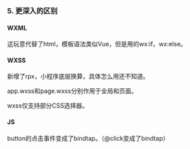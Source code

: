 ### 5. 更深入的区别

#### WXML

这玩意代替了html，模板语法类似Vue，但是用的wx:if，wx:else。

#### WXSS

新增了rpx，小程序底层换算，具体怎么用还不知道。

app.wxss和page.wxss分别作用于全局和页面。

wxss仅支持部分CSS选择器。

#### JS

button的点击事件变成了bindtap。（@click变成了bindtap）

